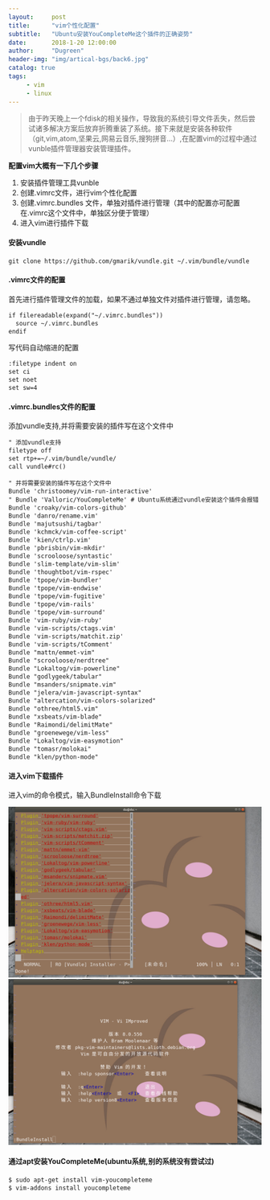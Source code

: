 ```yaml
---
layout:     post
title:      "vim个性化配置"
subtitle:   "Ubuntu安装YouCompleteMe这个插件的正确姿势"
date:       2018-1-20 12:00:00
author:     "Dugreen"
header-img: "img/artical-bgs/back6.jpg"
catalog: true
tags:
     - vim
     - linux
---
```


> 由于昨天晚上一个fdisk的相关操作，导致我的系统引导文件丢失，然后尝试诸多解决方案后放弃折腾重装了系统。接下来就是安装各种软件（git,vim,atom,坚果云,网易云音乐,搜狗拼音...）,在配置vim的过程中通过vunble插件管理器安装管理插件。

**配置vim大概有一下几个步骤**

1. 安装插件管理工具vunble
2. 创建.vimrc文件，进行vim个性化配置
3. 创建.vimrc.bundles 文件，单独对插件进行管理（其中的配置亦可配置在.vimrc这个文件中，单独区分便于管理）
4. 进入vim进行插件下载

#### 安装vundle

```
git clone https://github.com/gmarik/vundle.git ~/.vim/bundle/vundle
```

#### .vimrc文件的配置

首先进行插件管理文件的加载，如果不通过单独文件对插件进行管理，请忽略。

```
if filereadable(expand("~/.vimrc.bundles"))
  source ~/.vimrc.bundles
endif
```

写代码自动缩进的配置

```
:filetype indent on
set ci
set noet
set sw=4
```

#### .vimrc.bundles文件的配置

添加vundle支持,并将需要安装的插件写在这个文件中

```
" 添加vundle支持
filetype off
set rtp+=~/.vim/bundle/vundle/
call vundle#rc()

" 并将需要安装的插件写在这个文件中
Bundle 'christoomey/vim-run-interactive'
" Bundle 'Valloric/YouCompleteMe' # Ubuntu系统通过vundle安装这个插件会报错
Bundle 'croaky/vim-colors-github'
Bundle 'danro/rename.vim'
Bundle 'majutsushi/tagbar'
Bundle 'kchmck/vim-coffee-script'
Bundle 'kien/ctrlp.vim'
Bundle 'pbrisbin/vim-mkdir'
Bundle 'scrooloose/syntastic'
Bundle 'slim-template/vim-slim'
Bundle 'thoughtbot/vim-rspec'
Bundle 'tpope/vim-bundler'
Bundle 'tpope/vim-endwise'
Bundle 'tpope/vim-fugitive'
Bundle 'tpope/vim-rails'
Bundle 'tpope/vim-surround'
Bundle 'vim-ruby/vim-ruby'
Bundle 'vim-scripts/ctags.vim'
Bundle 'vim-scripts/matchit.zip'
Bundle 'vim-scripts/tComment'
Bundle "mattn/emmet-vim"
Bundle "scrooloose/nerdtree"
Bundle "Lokaltog/vim-powerline"
Bundle "godlygeek/tabular"
Bundle "msanders/snipmate.vim"
Bundle "jelera/vim-javascript-syntax"
Bundle "altercation/vim-colors-solarized"
Bundle "othree/html5.vim"
Bundle "xsbeats/vim-blade"
Bundle "Raimondi/delimitMate"
Bundle "groenewege/vim-less"
Bundle "Lokaltog/vim-easymotion"
Bundle "tomasr/molokai"
Bundle "klen/python-mode"
```

#### 进入vim下载插件

进入vim的命令模式，输入BundleInstall命令下载

![](/img/artical-includes/vim1.png)
![](/img/artical-includes/vim2.png)


#### 通过apt安装YouCompleteMe(ubuntu系统,别的系统没有尝试过)

```
$ sudo apt-get install vim-youcompleteme
$ vim-addons install youcompleteme
```
